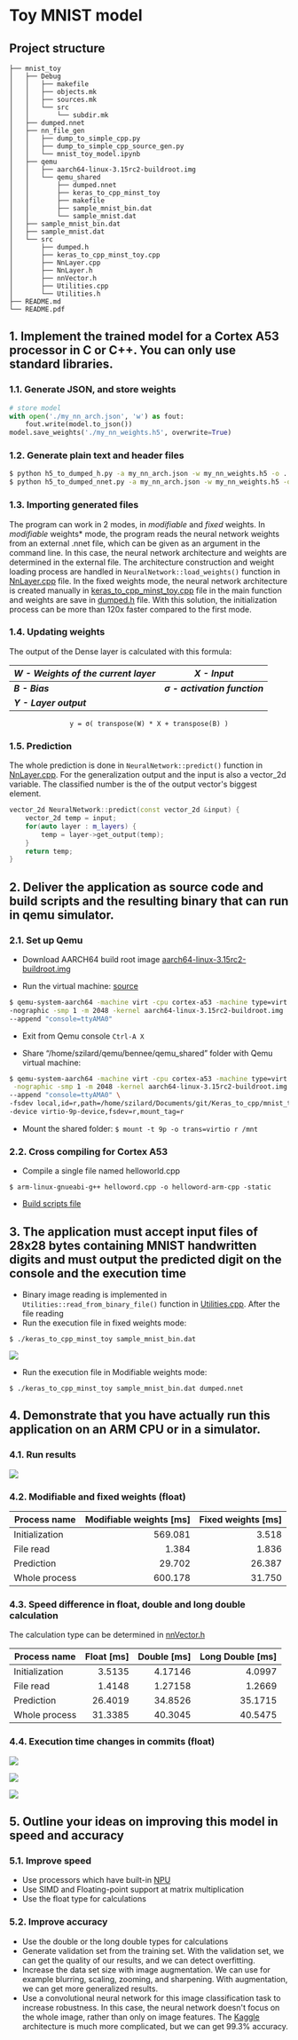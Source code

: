 # **Toy** MNIST model

## Project structure

```
├── mnist_toy
│   ├── Debug
│   │   ├── makefile
│   │   ├── objects.mk
│   │   ├── sources.mk
│   │   └── src
│   │       └── subdir.mk
│   ├── dumped.nnet
│   ├── nn_file_gen
│   │   ├── dump_to_simple_cpp.py
│   │   ├── dump_to_simple_cpp_source_gen.py
│   │   └── mnist_toy_model.ipynb
│   ├── qemu
│   │   ├── aarch64-linux-3.15rc2-buildroot.img
│   │   └── qemu_shared
│   │       ├── dumped.nnet
│   │       ├── keras_to_cpp_minst_toy
│   │       ├── makefile
│   │       ├── sample_mnist_bin.dat
│   │       └── sample_mnist.dat
│   ├── sample_mnist_bin.dat
│   ├── sample_mnist.dat
│   └── src
│       ├── dumped.h
│       ├── keras_to_cpp_minst_toy.cpp
│       ├── NnLayer.cpp
│       ├── NnLayer.h
│       ├── nnVector.h
│       ├── Utilities.cpp
│       └── Utilities.h
├── README.md
└── README.pdf
```

## 1. Implement the trained model for a Cortex A53 processor in C or C++. You can only use standard libraries.

### 1.1. Generate JSON, and store weights
```python
# store model
with open('./my_nn_arch.json', 'w') as fout:
    fout.write(model.to_json())
model.save_weights('./my_nn_weights.h5', overwrite=True)
```
### 1.2. Generate plain text and header files
```bash
$ python h5_to_dumped_h.py -a my_nn_arch.json -w my_nn_weights.h5 -o ../dumped.nnet -v 1
$ python h5_to_dumped_nnet.py -a my_nn_arch.json -w my_nn_weights.h5 -o ../src/dumped.h -v 1
```
### 1.3. Importing generated files
The program can work in 2 modes, in *modifiable* and *fixed* weights. In *modifiable* weights* mode, the program reads the neural network weights from an external .nnet file, which can be given as an argument in the command line. In this case, the neural network architecture and weights are determined in the external file. The architecture construction and weight loading process are handled in ```NeuralNetwork::load_weights()``` function in [NnLayer.cpp](mnist_toy/src/NnLayer.cpp) file. 
In the fixed weights mode, the neural network architecture is created manually in [keras_to_cpp_minst_toy.cpp](mnist_toy/src/keras_to_cpp_minst_toy.cpp) file in the main function and weights are save in [dumped.h](mnist_toy/src/dumped.h) file. With this solution, the initialization process can be more than 120x faster compared to the first mode.

### 1.4. Updating weights

The output of the Dense layer is calculated with this formula:

| *W - Weights of the current layer* | *X - Input*               |
| ----------------- | -------------  |
| ***B - Bias***                     | ***σ - activation function*** |
| ***Y - Layer output***             |                           |

<center>  <code>y = σ( transpose(W) * X + transpose(B) )</code>  </center>

### 1.5. Prediction
The whole prediction is done in ```NeuralNetwork::predict()``` function in [NnLayer.cpp](mnist_toy/src/NnLayer.cpp). For the generalization output and the input is also a vector_2d variable. The classified number is the of the output vector's biggest element. 
```c++
vector_2d NeuralNetwork::predict(const vector_2d &input) {
	vector_2d temp = input;
	for(auto layer : m_layers) {
		temp = layer->get_output(temp);
	}
	return temp;
}
```

## 2. Deliver the application as source code and build scripts and the resulting binary that can run in qemu simulator.

### 2.1. Set up Qemu

* Download AARCH64 build root image [aarch64-linux-3.15rc2-buildroot.img](https://github.com/675816156/Qemu-aarch64) 

* Run the virtual machine: [source]((https://www.bennee.com/~alex/blog/2014/05/09/running-linux-in-qemus-aarch64-system-emulation-mode/)) 
```bash
$ qemu-system-aarch64 -machine virt -cpu cortex-a53 -machine type=virt \
-nographic -smp 1 -m 2048 -kernel aarch64-linux-3.15rc2-buildroot.img  \
--append "console=ttyAMA0"
```

* Exit from Qemu console 
``` Ctrl-A X ```

* Share “/home/szilard/qemu/bennee/qemu_shared” folder with Qemu virtual machine:
```bash
$ qemu-system-aarch64 -machine virt -cpu cortex-a53 -machine type=virt \
 -nographic -smp 1 -m 2048 -kernel aarch64-linux-3.15rc2-buildroot.img  \
--append "console=ttyAMA0" \
-fsdev local,id=r,path=/home/szilard/Documents/git/Keras_to_cpp/mnist_toy/qemu/qemu_shared,security_model=none \
-device virtio-9p-device,fsdev=r,mount_tag=r
```

* Mount the shared folder:
``` $ mount -t 9p -o trans=virtio r /mnt ```

### 2.2. Cross compiling for Cortex A53
* Compile a single file named helloworld.cpp

```$ arm-linux-gnueabi-g++ helloword.cpp -o helloword-arm-cpp -static```

* [Build scripts file](mnist_toy/qemu/qemu_shared/makefile)

## 3. The application must accept input files of 28x28 bytes containing MNIST handwritten digits and must output the predicted digit on the console and the execution time

* Binary image reading is implemented in ```Utilities::read_from_binary_file()``` function in [Utilities.cpp](mnist_toy/src/Utilities.cpp). After the file reading 
* Run the execution file in fixed weights mode:

``` $ ./keras_to_cpp_minst_toy sample_mnist_bin.dat ```

![ ](readme_imgs/basic_execution.png)

- Run the execution file in Modifiable weights mode:

``` $ ./keras_to_cpp_minst_toy sample_mnist_bin.dat dumped.nnet  ```

## 4. Demonstrate that you have actually run this application on an ARM CPU or in a simulator.

### 4.1. Run results
![](readme_imgs/cpu_info.png)

### 4.2. Modifiable and fixed weights (float)

| Process name      | Modifiable weights [ms]  | Fixed weights [ms] |
| ----------------- | -------------: | -------------: |
| Initialization | 569.081	 | 3.518    |
| File read    	| 1.384	     | 1.836    |
| Prediction   	| 29.702	 | 26.387   |
| Whole process	| 600.178	 | 31.750   |

### 4.3. Speed difference in float, double and long double calculation

The calculation type can be determined in [nnVector.h](mnist_toy/src/nnVector.h)

| Process name      | Float [ms]     | Double [ms]   |Long Double [ms]|
| ----------------- | -------------: | -------------:|-------------:  |
| Initialization 	| 	3.5135       | 4.17146	     |4.0997	      |
| File read    	 	| 	1.4148       | 1.27158	     |1.2669	      |
| Prediction   	 	|  26.4019       | 34.8526       |35.1715	      |
| Whole process	 	|  31.3385       | 40.3045	     |40.5475	      |

### 4.4. Execution time changes in commits (float)

![](readme_imgs/init_t_commits.png)



![](readme_imgs/prediction_t_commits.png)



![](readme_imgs/whole_t_commits.png)



## 5. Outline your ideas on improving this model in speed and accuracy

### 5.1. Improve speed

* Use processors which have built-in [NPU](https://www.96boards.org/product/tb-96aiot/)
* Use SIMD and Floating-point support at matrix multiplication
* Use the float type for calculations

### 5.2. Improve accuracy

* Use the double or the long double types for calculations
* Generate validation set from the training set. With the validation set, we can get the quality of our results, and we can detect overfitting.
* Increase the data set size with image augmentation. We can use for example blurring, scaling, zooming, and sharpening. With augmentation, we can get more generalized results.
* Use a convolutional neural network for this image classification task to increase robustness. In this case, the neural network doesn't focus on the whole image, rather than only on image features. The [Kaggle](https://www.kaggle.com/saurabhyadav919/mnist-kernel) architecture is much more complicated, but we can get 99.3% accuracy.

